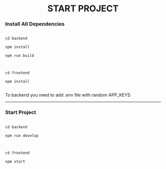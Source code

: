 <h1 align="center"> START PROJECT </h1>

<h3> Install All Dependencies </h3>

<code>
cd backend <br>
npm install <br>
npm run build <br>
<br>
cd frontend <br>
npm install <br>
</code>

To backend you need to add .env file with random <span>APP_KEYS <span>

<hr />
<h3>Start Project</h3>
<code>
cd backend <br>
npm run develop <br>
<br>
cd frontend <br>
npm start <br>
</code>

